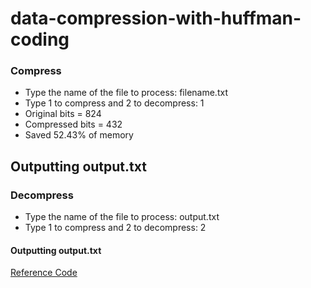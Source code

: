# data-compression-with-huffman-coding
### Compress
- Type the name of the file to process: filename.txt
- Type 1 to compress and 2 to decompress: 1
- Original bits = 824
- Compressed bits = 432
- Saved 52.43% of memory
## Outputting output.txt

### Decompress
- Type the name of the file to process: output.txt
- Type 1 to compress and 2 to decompress: 2
#### Outputting output.txt

[Reference Code](https://www.itread01.com/content/1546575863.html)
